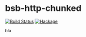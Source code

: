 # bsb-http-chunked

[![Build Status](https://travis-ci.org/sjakobi/bsb-http-chunked.svg?branch=master)](https://travis-ci.org/sjakobi/bsb-http-chunked)
[![Hackage](https://img.shields.io/hackage/v/bsb-http-chunked.svg)](http://hackage.haskell.org/package/bsb-http-chunked)

bla
